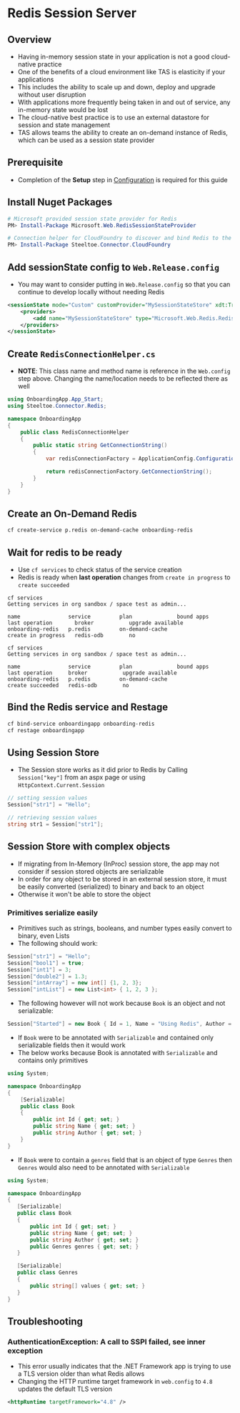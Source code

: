 
# Redis Session Server

## Overview

* Having in-memory session state in your application is not a good cloud-native practice
* One of the benefits of a cloud environment like TAS is elasticity if your applications
* This includes the ability to scale up and down, deploy and upgrade without user disruption
* With applications more frequently being taken in and out of service, any in-memory state would be lost
* The cloud-native best practice is to use an external datastore for session and state management
* TAS allows teams the ability to create an on-demand instance of Redis, which can be used as a session state provider

## Prerequisite

* Completion of the **Setup** step in [Configuration](configuration.md) is required for this guide

## Install Nuget Packages

```powershell
# Microsoft provided session state provider for Redis
PM> Install-Package Microsoft.Web.RedisSessionStateProvider

# Connection helper for CloudFoundry to discover and bind Redis to the app
PM> Install-Package Steeltoe.Connector.CloudFoundry
```

## Add sessionState config to `Web.Release.config`

* You may want to consider putting in `Web.Release.config` so that you can continue to develop locally without needing Redis

```xml
<sessionState mode="Custom" customProvider="MySessionStateStore" xdt:Transform="Insert">
    <providers>
        <add name="MySessionStateStore" type="Microsoft.Web.Redis.RedisSessionStateProvider" settingsClassName="RedisConnectionHelper" settingsMethodName="GetConnectionString" />
    </providers>
</sessionState>
```

## Create `RedisConnectionHelper.cs`

* **NOTE**: This class name and method name is reference in the `Web.config` step above. Changing the name/location needs to be reflected there as well
```csharp
using OnboardingApp.App_Start;
using Steeltoe.Connector.Redis;

namespace OnboardingApp
{
    public class RedisConnectionHelper
    {
        public static string GetConnectionString()
        {
            var redisConnectionFactory = ApplicationConfig.Configuration.CreateRedisServiceConnectorFactory();

            return redisConnectionFactory.GetConnectionString();
        }
    }
}
```

## Create an On-Demand Redis

```bash
cf create-service p.redis on-demand-cache onboarding-redis
```

## Wait for redis to be ready
* Use `cf services` to check status of the service creation
* Redis is ready when **last operation** changes from `create in progress` to `create succeeded`
```
cf services
Getting services in org sandbox / space test as admin...

name               service         plan              bound apps      last operation       broker           upgrade available
onboarding-redis   p.redis         on-demand-cache                   create in progress   redis-odb        no
```

```
cf services
Getting services in org sandbox / space test as admin...

name               service         plan              bound apps      last operation     broker           upgrade available
onboarding-redis   p.redis         on-demand-cache                   create succeeded   redis-odb        no
```

## Bind the Redis service and Restage

```bash
cf bind-service onboardingapp onboarding-redis
cf restage onboardingapp
```

## Using Session Store
* The Session store works as it did prior to Redis by Calling `Session["key"]` from an aspx page or using `HttpContext.Current.Session`

```csharp
// setting session values
Session["str1"] = "Hello";

// retrieving session values
string str1 = Session["str1"];
```

## Session Store with complex objects

* If migrating from In-Memory (InProc) session store, the app may not consider if session stored objects are serializable
* In order for any object to be stored in an external session store, it must be easily converted (serialized) to binary and back to an object
* Otherwise it won't be able to store the object

### Primitives serialize easily
* Primitives such as strings, booleans, and number types easily convert to binary, even Lists
* The following should work:

```csharp
Session["str1"] = "Hello";
Session["bool1"] = true;
Session["int1"] = 3;
Session["double2"] = 1.3;
Session["intArray"] = new int[] {1, 2, 3};
Session["intList"] = new List<int> { 1, 2, 3 };
```

* The following however will not work because `Book` is an object and not serializable:
```csharp
Session["Started"] = new Book { Id = 1, Name = "Using Redis", Author = "Developer" };
```

* If `Book` were to be annotated with `Serializable` and contained only serializable fields then it would work
* The below works because Book is annotated with `Serializable` and contains only primitives

```csharp
using System;

namespace OnboardingApp
{
    [Serializable]
    public class Book
    {
        public int Id { get; set; }
        public string Name { get; set; }
        public string Author { get; set; }
    }
}
```

* If `Book` were to contain a `genres` field that is an object of type `Genres` then `Genres` would also need to be annotated with `Serializable`

 ```csharp
 using System;

namespace OnboardingApp
{
    [Serializable]
    public class Book
    {
        public int Id { get; set; }
        public string Name { get; set; }
        public string Author { get; set; }
        public Genres genres { get; set; }
    }

    [Serializable]
    public class Genres
    {
        public string[] values { get; set; }
    }
}
```

## Troubleshooting

### AuthenticationException: A call to SSPI failed, see inner exception

* This error usually indicates that the .NET Framework app is trying to use a TLS version older than what Redis allows
* Changing the HTTP runtime target framework in `web.config` to `4.8` updates the default TLS version

```xml
<httpRuntime targetFramework="4.8" />
```
